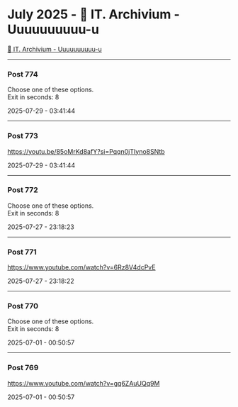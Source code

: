 # July 2025 - 🐊 IT. Archivium - Uuuuuuuuuu-u

[🐊 IT. Archivium - Uuuuuuuuuu-u](../../)



---

### Post 774




Choose one of these options. <br />Exit in seconds: 8


2025-07-29 - 03:41:44







---

### Post 773




<a href="https://youtu.be/85oMrKd8afY?si=Pqqn0jTIyno8SNtb">https://youtu.be/85oMrKd8afY?si=Pqqn0jTIyno8SNtb</a>


2025-07-29 - 03:41:44







---

### Post 772




Choose one of these options. <br />Exit in seconds: 8


2025-07-27 - 23:18:23







---

### Post 771




<a href="https://www.youtube.com/watch?v=6Rz8V4dcPvE">https://www.youtube.com/watch?v=6Rz8V4dcPvE</a>


2025-07-27 - 23:18:22







---

### Post 770




Choose one of these options. <br />Exit in seconds: 8


2025-07-01 - 00:50:57







---

### Post 769




<a href="https://www.youtube.com/watch?v=gq6ZAuUQq9M">https://www.youtube.com/watch?v=gq6ZAuUQq9M</a>


2025-07-01 - 00:50:57





